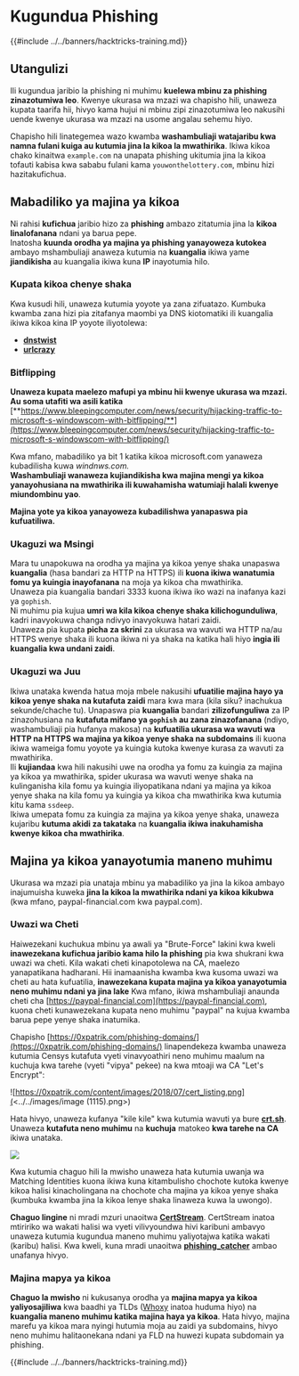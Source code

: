 # Kugundua Phishing

{{#include ../../banners/hacktricks-training.md}}

## Utangulizi

Ili kugundua jaribio la phishing ni muhimu **kuelewa mbinu za phishing zinazotumiwa leo**. Kwenye ukurasa wa mzazi wa chapisho hili, unaweza kupata taarifa hii, hivyo kama hujui ni mbinu zipi zinazotumiwa leo nakusihi uende kwenye ukurasa wa mzazi na usome angalau sehemu hiyo.

Chapisho hili linategemea wazo kwamba **washambuliaji watajaribu kwa namna fulani kuiga au kutumia jina la kikoa la mwathirika**. Ikiwa kikoa chako kinaitwa `example.com` na unapata phishing ukitumia jina la kikoa tofauti kabisa kwa sababu fulani kama `youwonthelottery.com`, mbinu hizi hazitakufichua.

## Mabadiliko ya majina ya kikoa

Ni rahisi **kufichua** jaribio hizo za **phishing** ambazo zitatumia jina la **kikoa linalofanana** ndani ya barua pepe.\
Inatosha **kuunda orodha ya majina ya phishing yanayoweza kutokea** ambayo mshambuliaji anaweza kutumia na **kuangalia** ikiwa yame **jiandikisha** au kuangalia ikiwa kuna **IP** inayotumia hilo.

### Kupata kikoa chenye shaka

Kwa kusudi hili, unaweza kutumia yoyote ya zana zifuatazo. Kumbuka kwamba zana hizi pia zitafanya maombi ya DNS kiotomatiki ili kuangalia ikiwa kikoa kina IP yoyote iliyotolewa:

- [**dnstwist**](https://github.com/elceef/dnstwist)
- [**urlcrazy**](https://github.com/urbanadventurer/urlcrazy)

### Bitflipping

**Unaweza kupata maelezo mafupi ya mbinu hii kwenye ukurasa wa mzazi. Au soma utafiti wa asili katika** [**https://www.bleepingcomputer.com/news/security/hijacking-traffic-to-microsoft-s-windowscom-with-bitflipping/**](https://www.bleepingcomputer.com/news/security/hijacking-traffic-to-microsoft-s-windowscom-with-bitflipping/)

Kwa mfano, mabadiliko ya bit 1 katika kikoa microsoft.com yanaweza kubadilisha kuwa _windnws.com._\
**Washambuliaji wanaweza kujiandikisha kwa majina mengi ya kikoa yanayohusiana na mwathirika ili kuwahamisha watumiaji halali kwenye miundombinu yao**.

**Majina yote ya kikoa yanayoweza kubadilishwa yanapaswa pia kufuatiliwa.**

### Ukaguzi wa Msingi

Mara tu unapokuwa na orodha ya majina ya kikoa yenye shaka unapaswa **kuangalia** (hasa bandari za HTTP na HTTPS) ili **kuona ikiwa wanatumia fomu ya kuingia inayofanana** na moja ya kikoa cha mwathirika.\
Unaweza pia kuangalia bandari 3333 kuona ikiwa iko wazi na inafanya kazi ya `gophish`.\
Ni muhimu pia kujua **umri wa kila kikoa chenye shaka kilichogunduliwa**, kadri inavyokuwa changa ndivyo inavyokuwa hatari zaidi.\
Unaweza pia kupata **picha za skrini** za ukurasa wa wavuti wa HTTP na/au HTTPS wenye shaka ili kuona ikiwa ni ya shaka na katika hali hiyo **ingia ili kuangalia kwa undani zaidi**.

### Ukaguzi wa Juu

Ikiwa unataka kwenda hatua moja mbele nakusihi **ufuatilie majina hayo ya kikoa yenye shaka na kutafuta zaidi** mara kwa mara (kila siku? inachukua sekunde/chache tu). Unapaswa pia **kuangalia** bandari **zilizofunguliwa** za IP zinazohusiana na **kutafuta mifano ya `gophish` au zana zinazofanana** (ndiyo, washambuliaji pia hufanya makosa) na **kufuatilia ukurasa wa wavuti wa HTTP na HTTPS wa majina ya kikoa yenye shaka na subdomains** ili kuona ikiwa wameiga fomu yoyote ya kuingia kutoka kwenye kurasa za wavuti za mwathirika.\
Ili **kujiandaa** kwa hili nakusihi uwe na orodha ya fomu za kuingia za majina ya kikoa ya mwathirika, spider ukurasa wa wavuti wenye shaka na kulinganisha kila fomu ya kuingia iliyopatikana ndani ya majina ya kikoa yenye shaka na kila fomu ya kuingia ya kikoa cha mwathirika kwa kutumia kitu kama `ssdeep`.\
Ikiwa umepata fomu za kuingia za majina ya kikoa yenye shaka, unaweza kujaribu **kutuma akidi za takataka** na **kuangalia ikiwa inakuhamisha kwenye kikoa cha mwathirika**.

## Majina ya kikoa yanayotumia maneno muhimu

Ukurasa wa mzazi pia unataja mbinu ya mabadiliko ya jina la kikoa ambayo inajumuisha kuweka **jina la kikoa la mwathirika ndani ya kikoa kikubwa** (kwa mfano, paypal-financial.com kwa paypal.com).

### Uwazi wa Cheti

Haiwezekani kuchukua mbinu ya awali ya "Brute-Force" lakini kwa kweli **inawezekana kufichua jaribio kama hilo la phishing** pia kwa shukrani kwa uwazi wa cheti. Kila wakati cheti kinapotolewa na CA, maelezo yanapatikana hadharani. Hii inamaanisha kwamba kwa kusoma uwazi wa cheti au hata kufuatilia, **inawezekana kupata majina ya kikoa yanayotumia neno muhimu ndani ya jina lake** Kwa mfano, ikiwa mshambuliaji anaunda cheti cha [https://paypal-financial.com](https://paypal-financial.com), kuona cheti kunawezekana kupata neno muhimu "paypal" na kujua kwamba barua pepe yenye shaka inatumika.

Chapisho [https://0xpatrik.com/phishing-domains/](https://0xpatrik.com/phishing-domains/) linapendekeza kwamba unaweza kutumia Censys kutafuta vyeti vinavyoathiri neno muhimu maalum na kuchuja kwa tarehe (vyeti "vipya" pekee) na kwa mtoaji wa CA "Let's Encrypt":

![https://0xpatrik.com/content/images/2018/07/cert_listing.png](<../../images/image (1115).png>)

Hata hivyo, unaweza kufanya "kile kile" kwa kutumia wavuti ya bure [**crt.sh**](https://crt.sh). Unaweza **kutafuta neno muhimu** na **kuchuja** matokeo **kwa tarehe na CA** ikiwa unataka.

![](<../../images/image (519).png>)

Kwa kutumia chaguo hili la mwisho unaweza hata kutumia uwanja wa Matching Identities kuona ikiwa kuna kitambulisho chochote kutoka kwenye kikoa halisi kinacholingana na chochote cha majina ya kikoa yenye shaka (kumbuka kwamba jina la kikoa lenye shaka linaweza kuwa la uwongo).

**Chaguo lingine** ni mradi mzuri unaoitwa [**CertStream**](https://medium.com/cali-dog-security/introducing-certstream-3fc13bb98067). CertStream inatoa mtiririko wa wakati halisi wa vyeti vilivyoundwa hivi karibuni ambavyo unaweza kutumia kugundua maneno muhimu yaliyotajwa katika wakati (karibu) halisi. Kwa kweli, kuna mradi unaoitwa [**phishing_catcher**](https://github.com/x0rz/phishing_catcher) ambao unafanya hivyo.

### **Majina mapya ya kikoa**

**Chaguo la mwisho** ni kukusanya orodha ya **majina mapya ya kikoa yaliyosajiliwa** kwa baadhi ya TLDs ([Whoxy](https://www.whoxy.com/newly-registered-domains/) inatoa huduma hiyo) na **kuangalia maneno muhimu katika majina haya ya kikoa**. Hata hivyo, majina marefu ya kikoa mara nyingi hutumia moja au zaidi ya subdomains, hivyo neno muhimu halitaonekana ndani ya FLD na huwezi kupata subdomain ya phishing.

{{#include ../../banners/hacktricks-training.md}}
